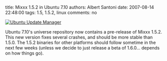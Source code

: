 title: Mixxx 1.5.2 in Ubuntu 7.10
authors: Albert Santoni
date: 2007-08-14 22:48:00
tags: 1.5, 1.5.2, linux
comments: no

[![Ubuntu Update Manager]({static}/images/news/Screenshot-Update-Manager.png)]({static}/images/news/Screenshot-Update-Manager.png)

Ubuntu 7.10's universe repository now contains a pre-release of Mixxx 1.5.2.
This new version fixes several crashes, and should be more stable than 1.5.0.
The 1.5.2 binaries for other platforms should follow sometime in the next few weeks (unless we decide to just release a beta of 1.6.0... depends on how things go).
